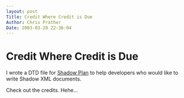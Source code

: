 ```yaml
---
layout: post
Title: Credit Where Credit is Due  
Author: Chris Prather
Date: 2003-03-20 22:36:04
---
```


# Credit Where Credit is Due
I wrote a DTD file for <a title="codejedi.com - Home of Shadow Plan for Palm OS" href="http://www.codejedi.com/shadowplan/developers.html">Shadow Plan</a> to help developers who would like to write Shadow XML documents.

Check out the credits.  Hehe...




